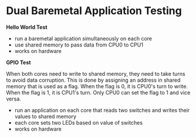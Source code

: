 # Dual Baremetal Application Testing

__Hello World Test__
- run a baremetal application simultaneously on each core
- use shared memory to pass data from CPU0 to CPU1
- works on hardware

__GPIO Test__


When both cores need to write to shared memory, they need
to take turns to avoid data corruption. This is done by
assigning an address in shared memory that is used as
a flag. When the flag is 0, it is CPU0's turn to write.
When the flag is 1, it is CPU1's turn. Only CPU0 can set
the flag to 1 and vice versa.

- run an application on each core that reads two switches
and writes their values to shared memory
- each core sets two LEDs based on value of switches
- works on hardware
